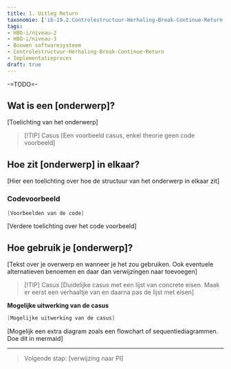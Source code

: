 ```yaml
---
title: 1. Uitleg Return
taxonomie: ['ib-19.2.Controlestructuur-Herhaling-Break-Continue-Return.OI', 'ib-19.3.Controlestructuur-Herhaling-Break-Continue-Return.OI']
tags:
- HBO-i/niveau-2
- HBO-i/niveau-3
- Bouwen softwaresysteem
- Controlestructuur-Herhaling-Break-Continue-Return
- Implementatieproces
draft: true 
---
```


-=TODO=-

## Wat is een [onderwerp]?
[Toelichting van het onderwerp]

> [!TIP] Casus
> [Een voorbeeld casus, enkel theorie geen code voorbeeld]

## Hoe zit [onderwerp] in elkaar?
[Hier een toelichting over hoe de structuur van het onderwerp in elkaar zit]

### Codevoorbeeld
```C#
[Voorbeelden van de code]
```

[Verdere toelichting over het code voorbeeld]

## Hoe gebruik je [onderwerp]?
[Tekst over je overwerp en wanneer je het zou gebruiken. Ook eventuele alternatieven benoemen en daar dan verwijzingen naar toevoegen]

> [!TIP] Casus
>[Duidelijke casus met een lijst van concrete eisen. Maak er eerst een verhaaltje van en daarna pas de lijst met eisen]

**Mogelijke uitwerking van de casus**
```C#
[Mogelijke uitwerking van de casus]
```

[Mogelijk een extra diagram zoals een flowchart of sequentiediagrammen. Doe dit in mermaid]


---

> Volgende stap: [verwijzing naar PI]
